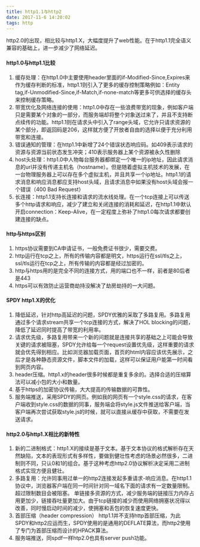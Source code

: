 ```yaml
---
title: http1.1与http2
date: 2017-11-6 14:20:02
tags: http
---
```

http2.0的出现，相比较与http1.X，大幅度提升了web性能。在于http1.1完全语义兼容的基础上，进一步减少了网络延迟。

#### http1.0与http1.1比较  
1. 缓存处理：在http1.0中主要使用header里面的if-Modified-Since,Expires来作为缓存判断的标准，http1.1则引入了更多的缓存控制策略例如：Entity tag,if-Unmodified-Since,if-Match,if-none-match等更多可供选择的缓存头来控制缓存策略。  
2. 带宽优化及网络连接的使用：http1.0中存在一些浪费带宽的现象，例如客户端只是需要某个对象的一部分，而服务端却将整个对象送过来了，并且不支持断点续传的功能。http1.1则在请求头中引入了range头域，它允许只请求资源的某个部分，即返回码是206，这样就方便了开放者自由的选择以便于充分利用带宽和连接。  
3. 错误通知的管理：在http1.1中新增了24个错误状态响应码。如409表示请求的资源与资源当前状态发生冲突；410表示服务器上某个资源被永久性删除  
4. host头处理：http1.0中人物每台服务器都绑定一个唯一的ip地址，因此请求消息的url并没有传递主机名（hostname）。但是随着虚拟主机技术的发展，在一台物理服务器上可以存在多个虚拟主机，并且共享一个ip地址。http1.1的请求消息和响应消息都应支持host头域，且请求消息中如果没有host头域会报一个错误（400 Bad Request）  
5. 长连接：http1.1支持长连接和请求的流水线处理。在一个tcp连接上可以传送多个http请求和响应，减少了建立和关闭连接的消耗和延迟，在http1.1中默认开启connection：Keep-Alive，在一定程度上弥补了http1.0每次请求都要创建连接的缺点。    

#### http与https区别  
1. https协议需要到CA申请证书，一般免费证书很少，需要交费。  
2. http运行在tcp之上，所有的传输内容都是明文，https运行在ssl/tls之上，ssl/tls运行在tcp之上，所有传输的内容都是经过加密的。  
3. http与https用的是完全不同的连接方式，用的端口也不一样，前者是80后者是443  
4. https可以有效防止运营商劫持没解决了劫房劫持的一大问题。

#### SPDY http1.X的优化  
1. 降低延迟，针对http高延迟的问题，SPDY优雅的采取了多路复用。多路复用通过多个请求stream共享一个tcp连接的方式，解决了HOL blocking的问题，降低了延迟同时提高了带宽的利用率。  
2. 请求优先级，多路复用带来一个新的问题就是连接共享的基础之上可能会导致关键的请求被阻塞，SPDY允许给每一个request设置优先级，这样重要的请求就会优先得到相应。比如浏览器加载页面，首页的html内容应该优先展示，之后才是各种静态资源文件，脚本文件的加载，这样可以保证用户能第一时间看到网页内容。  
3. header压缩。http1.x的header很多时候都是重复多余的。选择合适的压缩算法可以减小包的大小和数量。  
4. 基于https的加密协议传输，大大提高的传输数据的可靠性。
5. 服务端推送，采用SPDY的网页。例如我的网页有一个style.css的请求，在客户端收到style.css的数据的同事，服务端会将style.js文件推送给客户端，当客户端再次尝试获取style.js的时候，就可以直接从缓存中获取，不需要在发送请求。  

#### http2.0与http1.X相比的新特性  
1. 新的二进制格式：http1.X的接续是基于文本。基于文本协议的格式解析存在天然缺陷，文本的表现形式有多样性，要做到健壮性考虑的场景必然很多，二进制则不同，只认0和1的组合。基于这种考虑http2.0协议解析决定采用二进制格式实现方便且健壮。
2. 多路复用：允许同事用过单一的http2连接发起多重请求-响应消息。在http1.1协议中，浏览器客户端在同一时间针对同一域名下面的请求有一定数量限制。超过限制数目会被阻塞。
单链接多资源的方式，减少服务端的链接压力内存占用更加少，链接吞吐量更加大。由于tcp链接的减少而使用网络拥塞状况得以改善，同时慢启动时间的减少，使拥塞和丢包的恢复速度更快。
3. 首部压缩（header compression）
http1.1并不支持http首部压缩，为此SPDY和http2应运而生，SPDY使用的是通用的DEFLATE算法，而http2使用了专门为首部压缩而设计的HPACK算法。  
4. 服务端推送，同spdf一样htp2.0也具有server push功能。
